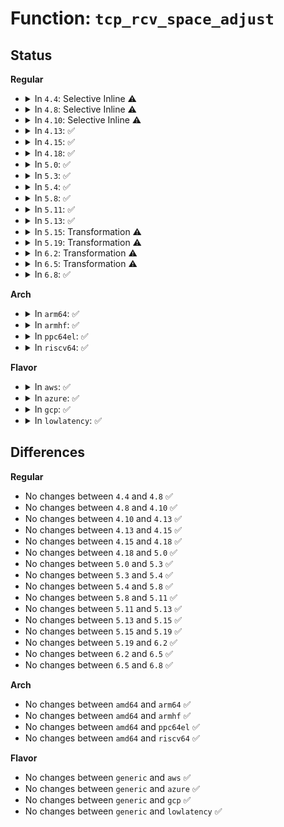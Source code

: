 # Function: <code>tcp_rcv_space_adjust</code>

## Status
<b>Regular</b>
<ul>
<li>
<details>
<summary>In <code>4.4</code>: Selective Inline ⚠️</summary>

```c
void tcp_rcv_space_adjust(struct sock *sk);
```

**Collision:** Unique Global

**Inline:** Selective

**Transformation:** False

**Instances:**

```
In net/ipv4/tcp_input.c (ffffffff8176fdd0)
Location: net/ipv4/tcp_input.c:556
Inline: True
Direct callers:
  - net/ipv4/tcp.c:tcp_read_sock
  - net/ipv4/tcp.c:tcp_read_sock
  - net/ipv4/tcp.c:tcp_read_sock
  - net/ipv4/tcp.c:tcp_recvmsg
  - net/ipv4/tcp_input.c:tcp_data_queue
  - net/ipv4/tcp_input.c:tcp_rcv_established
```
**Symbols:**

```
ffffffff8176fdd0-ffffffff8176fefa: tcp_rcv_space_adjust (STB_GLOBAL)
```
</details>
</li>
<li>
<details>
<summary>In <code>4.8</code>: Selective Inline ⚠️</summary>

```c
void tcp_rcv_space_adjust(struct sock *sk);
```

**Collision:** Unique Global

**Inline:** Selective

**Transformation:** False

**Instances:**

```
In net/ipv4/tcp_input.c (ffffffff817dca70)
Location: net/ipv4/tcp_input.c:558
Inline: True
Direct callers:
  - net/ipv4/tcp.c:tcp_recvmsg
  - net/ipv4/tcp.c:tcp_read_sock
  - net/ipv4/tcp.c:tcp_read_sock
  - net/ipv4/tcp_input.c:tcp_rcv_established
  - net/ipv4/tcp_input.c:tcp_data_queue
```
**Symbols:**

```
ffffffff817dca70-ffffffff817dcb94: tcp_rcv_space_adjust (STB_GLOBAL)
```
</details>
</li>
<li>
<details>
<summary>In <code>4.10</code>: Selective Inline ⚠️</summary>

```c
void tcp_rcv_space_adjust(struct sock *sk);
```

**Collision:** Unique Global

**Inline:** Selective

**Transformation:** False

**Instances:**

```
In net/ipv4/tcp_input.c (ffffffff8180cb70)
Location: net/ipv4/tcp_input.c:581
Inline: True
Direct callers:
  - net/ipv4/tcp.c:tcp_recvmsg
  - net/ipv4/tcp.c:tcp_read_sock
  - net/ipv4/tcp.c:tcp_read_sock
  - net/ipv4/tcp_input.c:tcp_rcv_established
  - net/ipv4/tcp_input.c:tcp_data_queue
```
**Symbols:**

```
ffffffff8180cb70-ffffffff8180cc94: tcp_rcv_space_adjust (STB_GLOBAL)
```
</details>
</li>
<li>
<details>
<summary>In <code>4.13</code>: ✅</summary>

```c
void tcp_rcv_space_adjust(struct sock *sk);
```

**Collision:** Unique Global

**Inline:** No

**Transformation:** False

**Instances:**

```
In net/ipv4/tcp_input.c (ffffffff8182cdc0)
Location: net/ipv4/tcp_input.c:588
Inline: False
Direct callers:
  - net/ipv4/tcp.c:tcp_recvmsg
  - net/ipv4/tcp.c:tcp_read_sock
  - net/ipv4/tcp.c:tcp_read_sock
  - net/ipv4/tcp_input.c:tcp_rcv_established
  - net/ipv4/tcp_input.c:tcp_data_queue
```
**Symbols:**

```
ffffffff8182cdc0-ffffffff8182cf07: tcp_rcv_space_adjust (STB_GLOBAL)
```
</details>
</li>
<li>
<details>
<summary>In <code>4.15</code>: ✅</summary>

```c
void tcp_rcv_space_adjust(struct sock *sk);
```

**Collision:** Unique Global

**Inline:** No

**Transformation:** False

**Instances:**

```
In net/ipv4/tcp_input.c (ffffffff818abce0)
Location: net/ipv4/tcp_input.c:578
Inline: False
Direct callers:
  - net/ipv4/tcp.c:tcp_recvmsg
  - net/ipv4/tcp.c:tcp_read_sock
  - net/ipv4/tcp.c:tcp_read_sock
```
**Symbols:**

```
ffffffff818abce0-ffffffff818abe53: tcp_rcv_space_adjust (STB_GLOBAL)
```
</details>
</li>
<li>
<details>
<summary>In <code>4.18</code>: ✅</summary>

```c
void tcp_rcv_space_adjust(struct sock *sk);
```

**Collision:** Unique Global

**Inline:** No

**Transformation:** False

**Instances:**

```
In net/ipv4/tcp_input.c (ffffffff81901190)
Location: net/ipv4/tcp_input.c:610
Inline: False
Direct callers:
  - net/ipv4/tcp.c:tcp_recvmsg
  - net/ipv4/tcp.c:tcp_read_sock
  - net/ipv4/tcp.c:tcp_read_sock
```
**Symbols:**

```
ffffffff81901190-ffffffff81901381: tcp_rcv_space_adjust (STB_GLOBAL)
```
</details>
</li>
<li>
<details>
<summary>In <code>5.0</code>: ✅</summary>

```c
void tcp_rcv_space_adjust(struct sock *sk);
```

**Collision:** Unique Global

**Inline:** No

**Transformation:** False

**Instances:**

```
In net/ipv4/tcp_input.c (ffffffff8192f2c0)
Location: net/ipv4/tcp_input.c:595
Inline: False
Direct callers:
  - net/ipv4/tcp.c:tcp_recvmsg
  - net/ipv4/tcp.c:tcp_read_sock
  - net/ipv4/tcp.c:tcp_read_sock
```
**Symbols:**

```
ffffffff8192f2c0-ffffffff8192f480: tcp_rcv_space_adjust (STB_GLOBAL)
```
</details>
</li>
<li>
<details>
<summary>In <code>5.3</code>: ✅</summary>

```c
void tcp_rcv_space_adjust(struct sock *sk);
```

**Collision:** Unique Global

**Inline:** No

**Transformation:** False

**Instances:**

```
In net/ipv4/tcp_input.c (ffffffff819927f0)
Location: net/ipv4/tcp_input.c:601
Inline: False
Direct callers:
  - net/ipv4/tcp.c:tcp_recvmsg
  - net/ipv4/tcp.c:tcp_read_sock
  - net/ipv4/tcp.c:tcp_read_sock
```
**Symbols:**

```
ffffffff819927f0-ffffffff819929b0: tcp_rcv_space_adjust (STB_GLOBAL)
```
</details>
</li>
<li>
<details>
<summary>In <code>5.4</code>: ✅</summary>

```c
void tcp_rcv_space_adjust(struct sock *sk);
```

**Collision:** Unique Global

**Inline:** No

**Transformation:** False

**Instances:**

```
In net/ipv4/tcp_input.c (ffffffff819c9330)
Location: net/ipv4/tcp_input.c:603
Inline: False
Direct callers:
  - net/ipv4/tcp.c:tcp_recvmsg
  - net/ipv4/tcp.c:tcp_read_sock
  - net/ipv4/tcp.c:tcp_read_sock
```
**Symbols:**

```
ffffffff819c9330-ffffffff819c94f0: tcp_rcv_space_adjust (STB_GLOBAL)
```
</details>
</li>
<li>
<details>
<summary>In <code>5.8</code>: ✅</summary>

```c
void tcp_rcv_space_adjust(struct sock *sk);
```

**Collision:** Unique Global

**Inline:** No

**Transformation:** False

**Instances:**

```
In net/ipv4/tcp_input.c (ffffffff81ab5510)
Location: net/ipv4/tcp_input.c:605
Inline: False
Direct callers:
  - net/ipv4/tcp.c:tcp_recvmsg
  - net/ipv4/tcp.c:tcp_zerocopy_receive
  - net/ipv4/tcp.c:tcp_read_sock
  - net/ipv4/tcp.c:tcp_read_sock
```
**Symbols:**

```
ffffffff81ab5510-ffffffff81ab56cc: tcp_rcv_space_adjust (STB_GLOBAL)
```
</details>
</li>
<li>
<details>
<summary>In <code>5.11</code>: ✅</summary>

```c
void tcp_rcv_space_adjust(struct sock *sk);
```

**Collision:** Unique Global

**Inline:** No

**Transformation:** False

**Instances:**

```
In net/ipv4/tcp_input.c (ffffffff81ac0620)
Location: net/ipv4/tcp_input.c:669
Inline: False
Direct callers:
  - net/ipv4/tcp.c:tcp_recvmsg_locked
  - net/ipv4/tcp.c:tcp_zerocopy_receive
  - net/ipv4/tcp.c:tcp_read_sock
  - net/ipv4/tcp.c:tcp_read_sock
```
**Symbols:**

```
ffffffff81ac0620-ffffffff81ac07ca: tcp_rcv_space_adjust (STB_GLOBAL)
```
</details>
</li>
<li>
<details>
<summary>In <code>5.13</code>: ✅</summary>

```c
void tcp_rcv_space_adjust(struct sock *sk);
```

**Collision:** Unique Global

**Inline:** No

**Transformation:** False

**Instances:**

```
In net/ipv4/tcp_input.c (ffffffff81aab4e0)
Location: net/ipv4/tcp_input.c:669
Inline: False
Direct callers:
  - net/ipv4/tcp.c:tcp_recvmsg_locked
  - net/ipv4/tcp.c:tcp_zerocopy_receive
  - net/ipv4/tcp.c:tcp_read_sock
  - net/ipv4/tcp.c:tcp_read_sock
```
**Symbols:**

```
ffffffff81aab4e0-ffffffff81aab689: tcp_rcv_space_adjust (STB_GLOBAL)
```
</details>
</li>
<li>
<details>
<summary>In <code>5.15</code>: Transformation ⚠️</summary>

```c
void tcp_rcv_space_adjust(struct sock *sk);
```

**Collision:** Unique Global

**Inline:** No

**Transformation:** True

**Instances:**

```
In net/ipv4/tcp_input.c (0)
Location: net/ipv4/tcp_input.c:692
Inline: False
Direct callers:
  - net/ipv4/tcp.c:tcp_recvmsg_locked
  - net/ipv4/tcp.c:tcp_zerocopy_receive
  - net/ipv4/tcp.c:tcp_read_sock
  - net/ipv4/tcp.c:tcp_read_sock
```
**Symbols:**

```
ffffffff81d3aade-ffffffff81d3ab88: tcp_rcv_space_adjust.cold (STB_LOCAL)
ffffffff81b67900-ffffffff81b67ac2: tcp_rcv_space_adjust (STB_GLOBAL)
```
</details>
</li>
<li>
<details>
<summary>In <code>5.19</code>: Transformation ⚠️</summary>

```c
void tcp_rcv_space_adjust(struct sock *sk);
```

**Collision:** Unique Global

**Inline:** No

**Transformation:** True

**Instances:**

```
In net/ipv4/tcp_input.c (0)
Location: net/ipv4/tcp_input.c:701
Inline: False
Direct callers:
  - net/ipv4/tcp.c:tcp_recvmsg_locked
  - net/ipv4/tcp.c:tcp_zerocopy_receive
  - net/ipv4/tcp.c:tcp_read_sock
  - net/ipv4/tcp.c:tcp_read_sock
```
**Symbols:**

```
ffffffff81f07386-ffffffff81f07430: tcp_rcv_space_adjust.cold (STB_LOCAL)
ffffffff81cf69b0-ffffffff81cf6ba5: tcp_rcv_space_adjust (STB_GLOBAL)
```
</details>
</li>
<li>
<details>
<summary>In <code>6.2</code>: Transformation ⚠️</summary>

```c
void tcp_rcv_space_adjust(struct sock *sk);
```

**Collision:** Unique Global

**Inline:** No

**Transformation:** True

**Instances:**

```
In net/ipv4/tcp_input.c (0)
Location: net/ipv4/tcp_input.c:701
Inline: False
Direct callers:
  - net/ipv4/tcp.c:tcp_recvmsg_locked
  - net/ipv4/tcp.c:tcp_zerocopy_receive
  - net/ipv4/tcp.c:tcp_read_done
  - net/ipv4/tcp.c:tcp_read_done
  - net/ipv4/tcp.c:tcp_read_done
  - net/ipv4/tcp.c:tcp_read_skb
  - net/ipv4/tcp.c:tcp_read_skb
  - net/ipv4/tcp.c:tcp_read_sock
  - net/ipv4/tcp.c:tcp_read_sock
```
**Symbols:**

```
ffffffff820aee1a-ffffffff820aeec4: tcp_rcv_space_adjust.cold (STB_LOCAL)
ffffffff81ebb3d0-ffffffff81ebb5c5: tcp_rcv_space_adjust (STB_GLOBAL)
```
</details>
</li>
<li>
<details>
<summary>In <code>6.5</code>: Transformation ⚠️</summary>

```c
void tcp_rcv_space_adjust(struct sock *sk);
```

**Collision:** Unique Global

**Inline:** No

**Transformation:** True

**Instances:**

```
In net/ipv4/tcp_input.c (0)
Location: net/ipv4/tcp_input.c:700
Inline: False
Direct callers:
  - net/ipv4/tcp.c:tcp_recvmsg_locked
  - net/ipv4/tcp.c:tcp_zerocopy_receive
  - net/ipv4/tcp.c:tcp_read_done
  - net/ipv4/tcp.c:tcp_read_done
  - net/ipv4/tcp.c:tcp_read_done
  - net/ipv4/tcp.c:tcp_read_sock
  - net/ipv4/tcp.c:tcp_read_sock
  - net/ipv4/tcp_bpf.c:tcp_bpf_recvmsg_parser
  - net/ipv4/tcp_bpf.c:tcp_bpf_recvmsg_parser
  - net/ipv4/tcp_bpf.c:tcp_bpf_recvmsg_parser
  - net/ipv4/tcp_bpf.c:tcp_bpf_recvmsg_parser
  - net/ipv4/tcp_bpf.c:tcp_bpf_recvmsg_parser
  - net/ipv4/tcp_bpf.c:tcp_bpf_recvmsg_parser
  - net/ipv4/tcp_bpf.c:tcp_bpf_recvmsg_parser
  - net/ipv4/tcp_bpf.c:tcp_eat_skb
```
**Symbols:**

```
ffffffff82130212-ffffffff821302bc: tcp_rcv_space_adjust.cold (STB_LOCAL)
ffffffff81f19850-ffffffff81f19a45: tcp_rcv_space_adjust (STB_GLOBAL)
```
</details>
</li>
<li>
<details>
<summary>In <code>6.8</code>: ✅</summary>

```c
void tcp_rcv_space_adjust(struct sock *sk);
```

**Collision:** Unique Global

**Inline:** No

**Transformation:** False

**Instances:**

```
In net/ipv4/tcp_input.c (ffffffff81fde0b0)
Location: net/ipv4/tcp_input.c:728
Inline: False
Direct callers:
  - net/ipv4/tcp.c:tcp_recvmsg_locked
  - net/ipv4/tcp.c:tcp_zerocopy_receive
  - net/ipv4/tcp.c:tcp_read_done
  - net/ipv4/tcp.c:tcp_read_done
  - net/ipv4/tcp.c:tcp_read_done
  - net/ipv4/tcp.c:tcp_read_sock
  - net/ipv4/tcp.c:tcp_read_sock
  - net/ipv4/tcp_bpf.c:tcp_bpf_recvmsg_parser
  - net/ipv4/tcp_bpf.c:tcp_bpf_recvmsg_parser
  - net/ipv4/tcp_bpf.c:tcp_bpf_recvmsg_parser
  - net/ipv4/tcp_bpf.c:tcp_bpf_recvmsg_parser
  - net/ipv4/tcp_bpf.c:tcp_bpf_recvmsg_parser
  - net/ipv4/tcp_bpf.c:tcp_bpf_recvmsg_parser
  - net/ipv4/tcp_bpf.c:tcp_bpf_recvmsg_parser
  - net/ipv4/tcp_bpf.c:tcp_bpf_recvmsg_parser
  - net/ipv4/tcp_bpf.c:tcp_bpf_recvmsg_parser
  - net/ipv4/tcp_bpf.c:tcp_eat_skb
```
**Symbols:**

```
ffffffff81fde0b0-ffffffff81fde21b: tcp_rcv_space_adjust (STB_GLOBAL)
```
</details>
</li>
</ul>
<b>Arch</b>
<ul>
<li>
<details>
<summary>In <code>arm64</code>: ✅</summary>

```c
void tcp_rcv_space_adjust(struct sock *sk);
```

**Collision:** Unique Global

**Inline:** No

**Transformation:** False

**Instances:**

```
In net/ipv4/tcp_input.c (ffff800010c7c230)
Location: net/ipv4/tcp_input.c:603
Inline: False
Direct callers:
  - net/ipv4/tcp.c:tcp_recvmsg
  - net/ipv4/tcp.c:tcp_read_sock
  - net/ipv4/tcp.c:tcp_read_sock
```
**Symbols:**

```
ffff800010c7c230-ffff800010c7c3d0: tcp_rcv_space_adjust (STB_GLOBAL)
```
</details>
</li>
<li>
<details>
<summary>In <code>armhf</code>: ✅</summary>

```c
void tcp_rcv_space_adjust(struct sock *sk);
```

**Collision:** Unique Global

**Inline:** No

**Transformation:** False

**Instances:**

```
In net/ipv4/tcp_input.c (c0d8b08c)
Location: net/ipv4/tcp_input.c:603
Inline: False
Direct callers:
  - net/ipv4/tcp.c:tcp_recvmsg
  - net/ipv4/tcp.c:tcp_read_sock
  - net/ipv4/tcp.c:tcp_read_sock
```
**Symbols:**

```
c0d8b08c-c0d8b350: tcp_rcv_space_adjust (STB_GLOBAL)
```
</details>
</li>
<li>
<details>
<summary>In <code>ppc64el</code>: ✅</summary>

```c
void tcp_rcv_space_adjust(struct sock *sk);
```

**Collision:** Unique Global

**Inline:** No

**Transformation:** False

**Instances:**

```
In net/ipv4/tcp_input.c (c000000000d85cf0)
Location: net/ipv4/tcp_input.c:603
Inline: False
Direct callers:
  - net/ipv4/tcp.c:tcp_recvmsg
  - net/ipv4/tcp.c:tcp_read_sock
  - net/ipv4/tcp.c:tcp_read_sock
```
**Symbols:**

```
c000000000d85cf0-c000000000d85f0c: tcp_rcv_space_adjust (STB_GLOBAL)
```
</details>
</li>
<li>
<details>
<summary>In <code>riscv64</code>: ✅</summary>

```c
void tcp_rcv_space_adjust(struct sock *sk);
```

**Collision:** Unique Global

**Inline:** No

**Transformation:** False

**Instances:**

```
In net/ipv4/tcp_input.c (ffffffe0007deb68)
Location: net/ipv4/tcp_input.c:603
Inline: False
Direct callers:
  - net/ipv4/tcp.c:tcp_recvmsg
  - net/ipv4/tcp.c:tcp_read_sock
  - net/ipv4/tcp.c:tcp_read_sock
```
**Symbols:**

```
ffffffe0007deb68-ffffffe0007decf8: tcp_rcv_space_adjust (STB_GLOBAL)
```
</details>
</li>
</ul>
<b>Flavor</b>
<ul>
<li>
<details>
<summary>In <code>aws</code>: ✅</summary>

```c
void tcp_rcv_space_adjust(struct sock *sk);
```

**Collision:** Unique Global

**Inline:** No

**Transformation:** False

**Instances:**

```
In net/ipv4/tcp_input.c (ffffffff819691a0)
Location: net/ipv4/tcp_input.c:603
Inline: False
Direct callers:
  - net/ipv4/tcp.c:tcp_recvmsg
  - net/ipv4/tcp.c:tcp_read_sock
  - net/ipv4/tcp.c:tcp_read_sock
```
**Symbols:**

```
ffffffff819691a0-ffffffff81969360: tcp_rcv_space_adjust (STB_GLOBAL)
```
</details>
</li>
<li>
<details>
<summary>In <code>azure</code>: ✅</summary>

```c
void tcp_rcv_space_adjust(struct sock *sk);
```

**Collision:** Unique Global

**Inline:** No

**Transformation:** False

**Instances:**

```
In net/ipv4/tcp_input.c (ffffffff81922c90)
Location: net/ipv4/tcp_input.c:603
Inline: False
Direct callers:
  - net/ipv4/tcp.c:tcp_recvmsg
  - net/ipv4/tcp.c:tcp_read_sock
  - net/ipv4/tcp.c:tcp_read_sock
```
**Symbols:**

```
ffffffff81922c90-ffffffff81922e50: tcp_rcv_space_adjust (STB_GLOBAL)
```
</details>
</li>
<li>
<details>
<summary>In <code>gcp</code>: ✅</summary>

```c
void tcp_rcv_space_adjust(struct sock *sk);
```

**Collision:** Unique Global

**Inline:** No

**Transformation:** False

**Instances:**

```
In net/ipv4/tcp_input.c (ffffffff819d3970)
Location: net/ipv4/tcp_input.c:603
Inline: False
Direct callers:
  - net/ipv4/tcp.c:tcp_recvmsg
  - net/ipv4/tcp.c:tcp_read_sock
  - net/ipv4/tcp.c:tcp_read_sock
```
**Symbols:**

```
ffffffff819d3970-ffffffff819d3b30: tcp_rcv_space_adjust (STB_GLOBAL)
```
</details>
</li>
<li>
<details>
<summary>In <code>lowlatency</code>: ✅</summary>

```c
void tcp_rcv_space_adjust(struct sock *sk);
```

**Collision:** Unique Global

**Inline:** No

**Transformation:** False

**Instances:**

```
In net/ipv4/tcp_input.c (ffffffff819dd530)
Location: net/ipv4/tcp_input.c:603
Inline: False
Direct callers:
  - net/ipv4/tcp.c:tcp_recvmsg
  - net/ipv4/tcp.c:tcp_read_sock
  - net/ipv4/tcp.c:tcp_read_sock
```
**Symbols:**

```
ffffffff819dd530-ffffffff819dd709: tcp_rcv_space_adjust (STB_GLOBAL)
```
</details>
</li>
</ul>

## Differences
<b>Regular</b>
<ul>
<li>
No changes between <code>4.4</code> and <code>4.8</code> ✅
</li>
<li>
No changes between <code>4.8</code> and <code>4.10</code> ✅
</li>
<li>
No changes between <code>4.10</code> and <code>4.13</code> ✅
</li>
<li>
No changes between <code>4.13</code> and <code>4.15</code> ✅
</li>
<li>
No changes between <code>4.15</code> and <code>4.18</code> ✅
</li>
<li>
No changes between <code>4.18</code> and <code>5.0</code> ✅
</li>
<li>
No changes between <code>5.0</code> and <code>5.3</code> ✅
</li>
<li>
No changes between <code>5.3</code> and <code>5.4</code> ✅
</li>
<li>
No changes between <code>5.4</code> and <code>5.8</code> ✅
</li>
<li>
No changes between <code>5.8</code> and <code>5.11</code> ✅
</li>
<li>
No changes between <code>5.11</code> and <code>5.13</code> ✅
</li>
<li>
No changes between <code>5.13</code> and <code>5.15</code> ✅
</li>
<li>
No changes between <code>5.15</code> and <code>5.19</code> ✅
</li>
<li>
No changes between <code>5.19</code> and <code>6.2</code> ✅
</li>
<li>
No changes between <code>6.2</code> and <code>6.5</code> ✅
</li>
<li>
No changes between <code>6.5</code> and <code>6.8</code> ✅
</li>
</ul>
<b>Arch</b>
<ul>
<li>
No changes between <code>amd64</code> and <code>arm64</code> ✅
</li>
<li>
No changes between <code>amd64</code> and <code>armhf</code> ✅
</li>
<li>
No changes between <code>amd64</code> and <code>ppc64el</code> ✅
</li>
<li>
No changes between <code>amd64</code> and <code>riscv64</code> ✅
</li>
</ul>
<b>Flavor</b>
<ul>
<li>
No changes between <code>generic</code> and <code>aws</code> ✅
</li>
<li>
No changes between <code>generic</code> and <code>azure</code> ✅
</li>
<li>
No changes between <code>generic</code> and <code>gcp</code> ✅
</li>
<li>
No changes between <code>generic</code> and <code>lowlatency</code> ✅
</li>
</ul>
